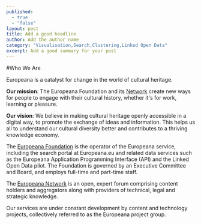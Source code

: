 ```yaml
---
published: 
  - true
  - "false"
layout: post
title: Add a good headline
author: Add the author name
category: "Visualisation,Search,Clustering,Linked Open Data"
excerpt: Add a good summary for your post
---
```


#Who We Are

Europeana is a catalyst for change in the world of cultural heritage.

**Our mission**: The Europeana Foundation and its [Network](http://europeana.eu/) create new ways for people to engage with their cultural history, whether it's for work, learning or pleasure.

**Our vision**: We believe in making cultural heritage openly accessible in a digital way, to promote the exchange of ideas and information. This helps us all to understand our cultural diversity better and contributes to a thriving knowledge economy.

The [Europeana Foundation](http://europeana.eu) is the operator of the Europeana service, including the search portal at Europeana.eu and related data services such as the Europeana Application Programming Interface (API) and the Linked Open Data pilot. The Foundation is governed by an Executive Committee and Board, and employs full-time and part-time staff.

The [Europeana Network](http://europeana.eu) is an open, expert forum comprising content holders and aggregators along with providers of technical, legal and strategic knowledge.

Our services are under constant development by content and technology projects, collectively referred to as the Europeana project group.

